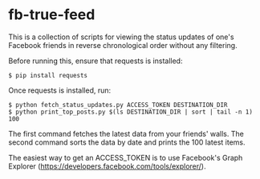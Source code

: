 fb-true-feed
============

This is a collection of scripts for viewing the status updates of
one's Facebook friends in reverse chronological order without any
filtering.

Before running this, ensure that requests is installed:

    $ pip install requests

Once requests is installed, run:

    $ python fetch_status_updates.py ACCESS_TOKEN DESTINATION_DIR
    $ python print_top_posts.py $(ls DESTINATION_DIR | sort | tail -n 1) 100

The first command fetches the latest data from your friends'
walls. The second command sorts the data by date and prints the 100
latest items.

The easiest way to get an ACCESS_TOKEN is to use Facebook's Graph
Explorer (https://developers.facebook.com/tools/explorer/).
